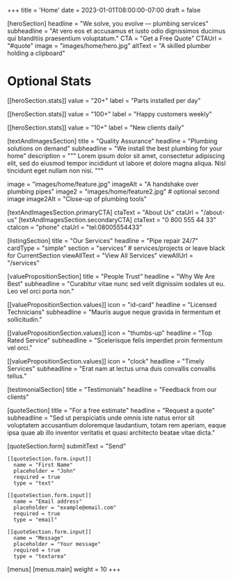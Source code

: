 +++
title = 'Home'
date = 2023-01-01T08:00:00-07:00
draft = false

[heroSection]
  headline = "We solve, you evolve — plumbing services"
  subheadline = "At vero eos et accusamus et iusto odio dignissimos ducimus qui blanditiis praesentium voluptatum."
  CTA = "Get a Free Quote"
  CTAUrl = "#quote"
  image = "images/home/hero.jpg"
  altText = "A skilled plumber holding a clipboard"

  # Optional Stats
  [[heroSection.stats]]
  value = "20+"
  label = "Parts installed per day"

  [[heroSection.stats]]
  value = "100+"
  label = "Happy customers weekly"

  [[heroSection.stats]]
  value = "10+"
  label = "New clients daily"


[textAndImagesSection]
  title = "Quality Assurance"
  headline = "Plumbing solutions on demand"
  subheadline = "We install the best plumbing for your home"
  description = """
  Lorem ipsum dolor sit amet, consectetur adipiscing elit, sed do eiusmod tempor incididunt ut labore et dolore magna aliqua.
  Nisl tincidunt eget nullam non nisi.
  """

  image = "images/home/feature.jpg"
  imageAlt = "A handshake over plumbing pipes"
  image2 = "images/home/feature2.jpg" # optional second image
  image2Alt = "Close-up of plumbing tools"

  [textAndImagesSection.primaryCTA]
    ctaText = "About Us"
    ctaUrl = "/about-us"
  [textAndImagesSection.secondaryCTA]
    ctaText = "0 800 555 44 33"
    ctaIcon = "phone"
    ctaUrl = "tel:08005554433"


[listingSection]
  title = "Our Services"
  headline = "Pipe repair 24/7"
  cardType = "simple" 
  section = "services"            # services/projects or leave black for CurrentSection
  viewAllText = "View All Services"
  viewAllUrl = "/services"

[valuePropositionSection]
  title = "People Trust"
  headline = "Why We Are Best"
  subheadline = "Curabitur vitae nunc sed velit dignissim sodales ut eu. Leo vel orci porta non."

  [[valuePropositionSection.values]]
    icon = "id-card"
    headline = "Licensed Technicians"
    subheadline = "Mauris augue neque gravida in fermentum et sollicitudin."

  [[valuePropositionSection.values]]
    icon = "thumbs-up"
    headline = "Top Rated Service"
    subheadline = "Scelerisque felis imperdiet proin fermentum vel orci."

  [[valuePropositionSection.values]]
    icon = "clock"
    headline = "Timely Services"
    subheadline = "Erat nam at lectus urna duis convallis convallis tellus."

[testimonialSection]
  title = "Testimonials"
  headline = "Feedback from our clients"

[quoteSection]
  title = "For a free estimate"
  headline = "Request a quote"
  subheadline = "Sed ut perspiciatis unde omnis iste natus error sit voluptatem accusantium doloremque laudantium, totam rem aperiam, eaque ipsa quae ab illo inventor veritatis et quasi architecto beatae vitae dicta."
  
  [quoteSection.form]
    submitText = "Send"

    [[quoteSection.form.input]]
      name = "First Name"
      placeholder = "John"
      required = true
      type = "text"

    [[quoteSection.form.input]]
      name = "Email address"
      placeholder = "example@email.com"
      required = true
      type = "email"

    [[quoteSection.form.input]]
      name = "Message"
      placeholder = "Your message"
      required = true
      type = "textarea"

[menus]
  [menus.main]
    weight = 10
+++

